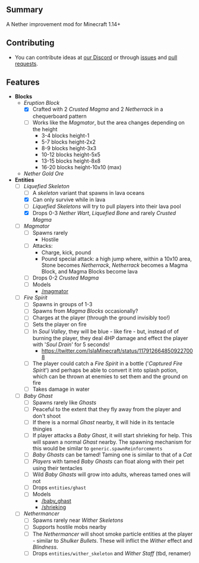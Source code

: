## Summary
A Nether improvement mod for Minecraft 1.14+

## Contributing
- You can contribute ideas at [our Discord](https://discord.gg/ftzwyrA) or through [issues](https://github.com/pandorica-mod/pandorica/issues) and [pull requests](https://github.com/pandorica-mod/pandorica/pulls).

## Features
- **Blocks**
    - *Eruption Block*
        * [x] Crafted with 2 *Crusted Magma* and 2 *Netherrack* in a chequerboard pattern
        * [ ] Works like the *Magmator*, but the area changes depending on the height
            - 3-4 blocks height-1
            - 5-7 blocks height-2x2
            - 8-9 blocks height-3x3
            - 10-12 blocks height-5x5
            - 13-15 blocks height-8x8
            - 16-20 blocks height-10x10 (max)
    - *Nether Gold Ore*
- **Entities**
    * [ ] *Liquefied Skeleton*
        * [ ] A *skeleton* variant that spawns in lava oceans
        * [x] Can only survive while in lava
        * [ ] *Liquefied Skeletons* will try to pull players into their lava pool
        * [x] Drops 0-3 *Nether Wart*, *Liquefied Bone* and rarely *Crusted Magma*
    * [ ] *Magmator*
        * [ ] Spawns rarely
            - Hostile
        * [ ] Attacks:
            - Charge, kick, pound
            - Pound special attack: a high jump where, within a 10x10 area, Stone becomes *Netherrack*, *Netherrack* becomes a Magma Block, and Magma Blocks become lava
        * [ ] Drops 0-2 *Crusted Magma*
        * [ ] Models
            - [/magmator](https://lh6.googleusercontent.com/0nG8YggwxWYns45eAFWo4kPGgV_xyenaIeizrULzOm_cts-uRBfc9jZcHk8Az6P203SpfhsNe-Gnd4IuYq_ljFHrv4EYaOqBwsOwHQjT=s440)
    * [ ] *Fire Spirit*
        * [ ] Spawns in groups of 1-3
        * [ ] Spawns from *Magma Blocks* occasionally?
        * [ ] Charges at the player (through the ground invisibly too!)
        * [ ] Sets the player on fire
        * [ ] In *Soul Valley*, they will be blue - like fire - but, instead of of burning the player, they deal 4HP damage and effect the player with '*Soul Drain*' for 5 seconds!
            - https://twitter.com/IslaMinecraft/status/1179126648509227008
        * [ ] The player could catch a *Fire Spirit* in a bottle ('*Captured Fire Spirit*') and perhaps be able to convert it into splash potion, which can be thrown at enemies to set them and the ground on fire
        * [ ] Takes damage in water
    * [ ] *Baby Ghast*
        * [ ] Spawns rarely like *Ghasts*
        * [ ] Peaceful to the extent that they fly away from the player and don't shoot
        * [ ] If there is a normal *Ghast* nearby, it will hide in its tentacle thingies
        * [ ] If player attacks a *Baby Ghast*, it will start shrieking for help. This will spawn a normal *Ghast* nearby. The spawning mechanism for this would be similar to `generic.spawnReinforcements`
        * [ ] *Baby Ghasts* can be tamed! Taming one is similar to that of a *Cat*
        * [ ] *Players* with tamed *Baby Ghasts* can float along with their pet using their tentacles
        * [ ] Wild *Baby Ghasts* will grow into adults, whereas tamed ones will not
        * [ ] Drops `entities/ghast`
        * [ ] Models
            - [/baby_ghast](https://lh4.googleusercontent.com/D-LrWPL6FUrhIMJgX5ZYioqaT69IWFCj4onW6Vw4cIyAss2pCqfC7Fg_WGO1OAGLECl26BFeWQEz9lUhum8kGN9mAKBHSyJMsqF9Cr8)
            - [/shrieking](https://lh3.googleusercontent.com/fBO1et5ULK7-AlKRosm-b4WsraTLH-4ctnfI0MFmtBZJQTZRg0VlvWwktexMwj1VSKE3_NyZwApHA_mnSDPJOboe-RuiwCIdNq_vyfhn)
    * [ ] *Nethermancer*
        * [ ] Spawns rarely near *Wither Skeletons*
        * [ ] Supports hostile mobs nearby
        * [ ] The *Nethermancer* will shoot smoke particle entities at the player - similar to *Shulker Bullets*. These will inflict the *Wither* effect and *Blindness*.
        * [ ] Drops `entities/wither_skeleton` and *Wither Staff* (tbd, renamer)
